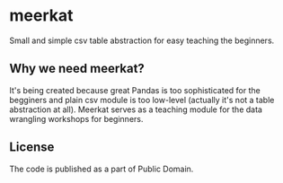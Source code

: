 meerkat
=======

Small and simple csv table abstraction for easy teaching the beginners. 

Why we need meerkat?
--------------------

It's being created because great Pandas is too sophisticated for the
begginers and plain csv module is too low-level (actually it's not
a table abstraction at all). Meerkat serves as a teaching module for
the data wrangling workshops for beginners. 

License
-------

The code is published as a part of Public Domain.
